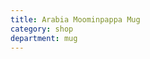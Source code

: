 ```yaml
---
title: Arabia Moominpappa Mug
category: shop
department: mug
---
```

<script type="text/javascript">
amzn_assoc_tracking_id = "farraway-20";
amzn_assoc_ad_mode = "manual";
amzn_assoc_ad_type = "smart";
amzn_assoc_marketplace = "amazon";
amzn_assoc_region = "US";
amzn_assoc_design = "enhanced_links";
amzn_assoc_asins = "B00ID61C1E";
amzn_assoc_placement = "adunit";
amzn_assoc_linkid = "90d25dbc811747ed84d033c543cce408";
</script>
<script src="//z-na.amazon-adsystem.com/widgets/onejs?MarketPlace=US"></script>
